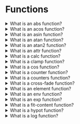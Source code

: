 # Functions

<details>
  <summary>What is an abs function?</summary>

The `abs()` CSS function returns the absolute value of the argument, as the same type as the input.

Example:

    div {
      --deg: -45deg;
      background-image: linear-gradient(abs(var(--deg)), blue, red);
    }

[More >>](https://developer.mozilla.org/en-US/docs/Web/CSS/abs)

</details>

<details>
  <summary>What is an acos function?</summary>

The `acos()` CSS function is a trigonometric function that returns the inverse cosine of a number between `-1` and `1`. The function contains a single calculation that returns the number of radians representing an angle between `0deg` and `180deg`.

Example:

    div.box-1 {
      transform: rotate(acos(1));
    }
    div.box-2 {
      transform: rotate(acos(0.5));
    }

[More >>](https://developer.mozilla.org/en-US/docs/Web/CSS/acos)

</details>

<details>
  <summary>What is an asin function?</summary>

The `asin()` CSS function is a trigonometric function that returns the inverse sine of a number between `-1` and `1`. The function contains a single calculation that returns the number of radians representing an angle between `-90deg` and `90deg`.

Example:

    div.box-1 {
      transform: rotate(asin(1));
    }
    div.box-2 {
      transform: rotate(asin(0.5));
    }

[More >>](https://developer.mozilla.org/en-US/docs/Web/CSS/asin)

</details>

<details>
  <summary>What is an atan function?</summary>

The `atan()` CSS function is a trigonometric function that returns the inverse tangent of a number between `-∞` and `+∞`. The function contains a single calculation that returns the number of radians representing an angle between `-90deg` and `90deg`.

Example:

    div.box-1 {
      transform: rotate(atan(1));
    }
    div.box-2 {
      transform: rotate(atan(0.5));
    }

[More >>](https://developer.mozilla.org/en-US/docs/Web/CSS/atan)

</details>

<details>
  <summary>What is an atan2 function?</summary>

The `atan2()` CSS function is a trigonometric function that returns the inverse tangent of two values between `-infinity` and `infinity`. The function accepts two arguments and returns the number of radians representing an angle between `-180deg` and `180deg`.

Example:

    div.box-1 {
      transform: rotate(atan2(3, 2));
    }
    div.box-2 {
      transform: rotate(atan2(-1, 0.5));
    }

[More >>](https://developer.mozilla.org/en-US/docs/Web/CSS/atan2)

</details>

<details>
  <summary>What is an attr function?</summary>

The `attr()` CSS function is used to retrieve the value of an attribute of the selected element and use it in the stylesheet. It can also be used on pseudo-elements, in which case the value of the attribute on the pseudo-element's originating element is returned.

Example:

    <p data-foo="hello">world</p>

    [data-foo]::before {
      content: attr(data-foo) " ";
    }

[More >>](https://developer.mozilla.org/en-US/docs/Web/CSS/attr)

</details>

<details>
  <summary>What is a calc function?</summary>

The `calc()` CSS function lets one to perform calculations when specifying CSS property values. It can be used with `length`, `frequency`, `angle`, `time`, `percentage`, `number` or `integer` values.

Example:

    width: calc(100% - 80px);

[More >>](https://developer.mozilla.org/en-US/docs/Web/CSS/calc)

</details>

<details>
  <summary>What is a clamp function?</summary>

The `clamp()` CSS function clamps a middle value within a range of values between a defined minimum bound and a maximum bound. The function takes three parameters: a minimum value, a preferred value, and a maximim allowed value.

Example:

    h1 {
      letter-spacing: 2px;
      font-size: clamp(1.8rem, 2.5vw, 2.8rem);
    }

[More >>](https://developer.mozilla.org/en-US/docs/Web/CSS/clamp)

</details>

<details>
  <summary>What is a cos function?</summary>

The `cos()` CSS function is a trigonometric function that returns the cosine of a number, which is a value between `-1` and `1`. The function contains a single calculation that must resolve to either a number or an angle by interpreting the result of the argument as radians. That is, `cos(45deg)`, `cos(0.125turn)`, and `cos(3.14159 / 4)` all represent the same value, approximately `0.707`.

Example:

    div.rotated-scaled-diamond {
      width: calc(100px * cos(45deg));
      height: calc(100px * cos(45deg));
      margin: calc(100px / 4 * cos(45deg));
      transform: rotate(45deg);
      transform-origin: center;
      background-color: green;
    }

[More >>](https://developer.mozilla.org/en-US/docs/Web/CSS/cos)

</details>

<details>
  <summary>What is a counter function?</summary>

The `counter()` CSS function returns a string representing the current value of the named counter, if there is one.

Example:

    ol {
      counter-reset: listCounter;
      padding-left: 5em;
    }
    li {
      counter-increment: listCounter;
    }
    li::marker {
      content:
        "Item #" counter(listCounter) " is: ";
    }
    li::after {
      content:
        "[" counter(listCounter, decimal-leading-zero) "] == ["
        counter(listCounter, upper-roman) "]";
    }

[More >>](https://developer.mozilla.org/en-US/docs/Web/CSS/counter)

</details>

<details>
  <summary>What is a counters function?</summary>

The `counters()` CSS function enables combining markers when nesting counters. The function returns a string that concatenates the current values of the named and nested counters. The function returns a string that concatenates the current values of the named and nested counters, if any are present, with the string provided. The third, optional parameter enables defining the list style.

Example:

    ol {
      counter-reset: listCounter;
    }
    li {
      counter-increment: listCounter;
    }
    li::marker {
      content:
        counters(listCounter, ".", upper-roman) ") ";
    }
    li::before {
      content:
        counters(listCounter, ".") " == "
        counters(listCounter, ".", lower-roman);
    }

[More >>](https://developer.mozilla.org/en-US/docs/Web/CSS/counters)

</details>

<details>
  <summary>What is a cross-fade function?</summary>

The `cross-fade()` CSS function can be used to blend two or more images at a defined transparency. It can be used for many simple image manipulations, such as tinting an image with a solid color or highlighting a particular area of the page by combining an image with a radial gradient.

Example:

    .crossfade {
      width: 300px;
      height: 300px;
      background-image: -webkit-cross-fade(url("br.png"), url("tr.png"), 75%);
      background-image: cross-fade(url("br.png"), url("tr.png"), 75%);
    }

[More >>](https://developer.mozilla.org/en-US/docs/Web/CSS/cross-fade)

</details>

<details>
  <summary>What is an element function?</summary>

The `element()` CSS function defines an image value generated from an arbitary HTML element. This image is live, meaning that if the HTML element is changed, the CSS properties using the resulting value are automatically updated.

Example:

    #css-result {
      background: -moz-element(#css-source) no-repeat;
      width: 256px;
      height: 32px;
      background-size: 80%;
      border: dashed;
    }

[More >>](https://developer.mozilla.org/en-US/docs/Web/CSS/element)

</details>

<details>
  <summary>What is an env function?</summary>

The `env()` CSS function can be used to insert the value of a user agent defined environment variables are globally scoped to a document, wheres custom properties are scoped to the element(s) on which they are declared.

Example:

    body {
      display: flex;
      flex-direction: column;
      min-height: 100vh;
      font: 1em system-ui;
    }

    main {
      flex: 1;
      background-color: #eee;
      padding: 1em;
    }

[More >>](https://developer.mozilla.org/en-US/docs/Web/CSS/env)

</details>

<details>
  <summary>What is an exp function?</summary>

The `exp()` CSS function is an exponential function that takes an number as an argument and returns the mathematical constant `e` raised to the power of the given number.

Example:

    div.box {
      width: 100px;
      height: 100px;
      background: linear-gradient(orange, red);
    }
    div.box-1 {
      transform: rotate(calc(1turn * exp(-1))); // 0.3678794411714423turn
    }

[More >>](https://developer.mozilla.org/en-US/docs/Web/CSS/exp)

</details>

<details>
  <summary>What is a fit-content function?</summary>

The `fit-content()` CSS function clamps a fiven size to an available size according to the formula `min(maximum size, max(minimum size, argument))`.

Example:

    #container {
      display: grid;
      grid-template-columns: fit-content(300px) fit-content(300px) 1fr;
      grid-gap: 5px;
      box-sizing: border-box;
      height: 200px;
      width: 100%;
      background-color: #8cffa0;
      padding: 10px;
    }

    #container > div {
      background-color: #8ca0ff;
      padding: 5px;
    }

[More >>](https://developer.mozilla.org/en-US/docs/Web/CSS/fit-content)

</details>

<details>
  <summary>What is a hypot function?</summary>

The `hypot()` CSS function is an exponential function that returns the square root of the sum of squares of its parameters.

Example:

    :root {
      --size-0: 100px;
      --size-1: hypot(var(--size-0)); /*  100px */
      --size-2: hypot(var(--size-0), var(--size-0)); /*  141.42px */
      --size-3: hypot(
        calc(var(--size-0) * 1.5),
        calc(var(--size-0) * 2)
      ); /*  250px */
    }

[More >>](https://developer.mozilla.org/en-US/docs/Web/CSS/hypot)

</details>

<details>
  <summary>What is a log function?</summary>

The `log()` CSS function is an exponential function that returns the logarithm of a number.

Example:

    :root {
      --size-0: 50px;
      --size-1: calc(var(--size-0) * log(7.389)); /*  100px */
      --size-2: calc(var(--size-0) * log(8, 2)); /*  150px */
      --size-3: calc(var(--size-0) * log(625, 5)); /*  200px */
    }

[More >>](https://developer.mozilla.org/en-US/docs/Web/CSS/log)

</details>
